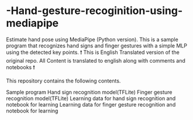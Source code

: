 # -Hand-gesture-recoginition-using-mediapipe

Estimate hand pose using MediaPipe (Python version).
This is a sample program that recognizes hand signs and finger gestures with a simple MLP using the detected key points.
❗ ️This is English Translated version of the original repo. All Content is translated to english along with comments and notebooks ❗

This repository contains the following contents.

Sample program
Hand sign recognition model(TFLite)
Finger gesture recognition model(TFLite)
Learning data for hand sign recognition and notebook for learning
Learning data for finger gesture recognition and notebook for learning
